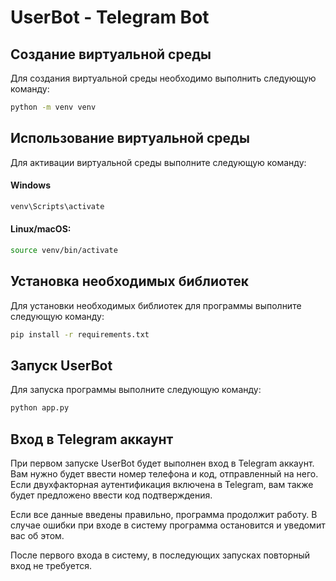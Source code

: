 # UserBot - Telegram Bot

## Создание виртуальной среды

Для создания виртуальной среды необходимо выполнить следующую команду:

```bash
python -m venv venv
```

## Использование виртуальной среды

Для активации виртуальной среды выполните следующую команду:

#### Windows
```bash
venv\Scripts\activate
```

#### Linux/macOS:
```bash
source venv/bin/activate
```

## Установка необходимых библиотек

Для установки необходимых библиотек для программы выполните следующую команду:

```bash
pip install -r requirements.txt
```

## Запуск UserBot

Для запуска программы выполните следующую команду:

```bash
python app.py
```

## Вход в Telegram аккаунт

При первом запуске UserBot будет выполнен вход в Telegram аккаунт. Вам нужно будет ввести номер телефона и код, отправленный на него. Если двухфакторная аутентификация включена в Telegram, вам также будет предложено ввести код подтверждения.

Если все данные введены правильно, программа продолжит работу. В случае ошибки при входе в систему программа остановится и уведомит вас об этом.

После первого входа в систему, в последующих запусках повторный вход не требуется.